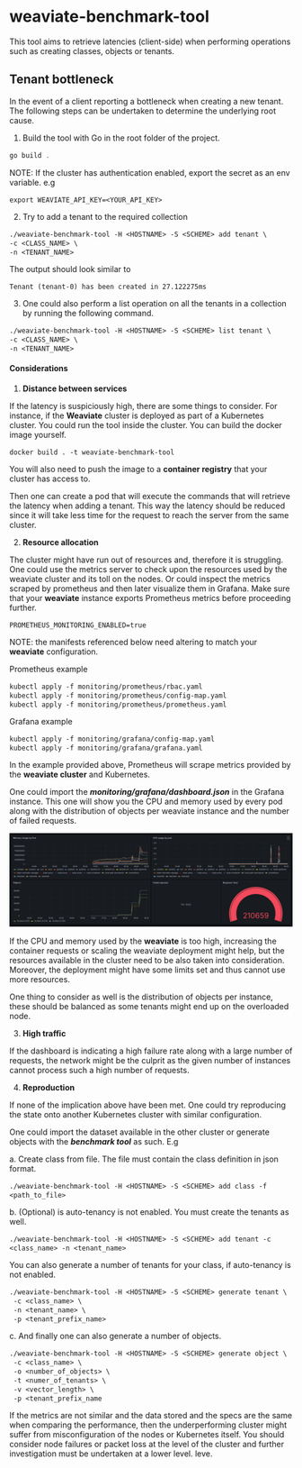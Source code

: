 # weaviate-benchmark-tool

This tool aims to retrieve latencies (client-side) when performing operations such as creating classes, objects or tenants.

## Tenant bottleneck

In the event of a client reporting a bottleneck when creating a new tenant. The following steps can be undertaken to 
determine the underlying root cause.

1. Build the tool with Go in the root folder of the project.
```javascript I'm A tab
go build .
```
NOTE: If the cluster has authentication enabled, export the secret as an env variable. e.g

```
export WEAVIATE_API_KEY=<YOUR_API_KEY>
```

2. Try to add a tenant to the required collection

```
./weaviate-benchmark-tool -H <HOSTNAME> -S <SCHEME> add tenant \
-c <CLASS_NAME> \
-n <TENANT_NAME>
```

The output should look similar to 

```
Tenant (tenant-0) has been created in 27.122275ms
```

3. One could also perform a list operation on all the tenants in a collection by running the following command.

```
./weaviate-benchmark-tool -H <HOSTNAME> -S <SCHEME> list tenant \
-c <CLASS_NAME> \
-n <TENANT_NAME>
```

#### Considerations

1. **Distance between services**

If the latency is suspiciously high, there are some things to consider. For instance, if the **Weaviate** cluster is 
deployed as part of a Kubernetes cluster. You could run the tool inside the cluster. You can build the docker
image yourself.

```
docker build . -t weaviate-benchmark-tool
```
You will also need to push the image to a **container registry** that your cluster has access to.

Then one can create a pod that will execute the commands that will retrieve the latency when adding a tenant.
This way the latency should be reduced since it will take less time for the request to reach the server from the same cluster.


2. **Resource allocation**

The cluster might have run out of resources and, therefore it is struggling. One could use the metrics server to check 
upon the resources used by the weaviate cluster and its toll on the nodes. Or could inspect the metrics scraped by prometheus
and then later visualize them in Grafana. Make sure that your **weaviate** instance exports Prometheus metrics before 
proceeding further.

```
PROMETHEUS_MONITORING_ENABLED=true
```

NOTE: the manifests referenced below need altering to match your **weaviate** configuration.

Prometheus example
```
kubectl apply -f monitoring/prometheus/rbac.yaml
kubectl apply -f monitoring/prometheus/config-map.yaml
kubectl apply -f monitoring/prometheus/prometheus.yaml
```

Grafana example
```
kubectl apply -f monitoring/grafana/config-map.yaml
kubectl apply -f monitoring/grafana/grafana.yaml
```

In the example provided above, Prometheus will scrape metrics provided by the **weaviate cluster** and Kubernetes.

One could import the **_monitoring/grafana/dashboard.json_** in the Grafana instance. This one will show you the CPU and memory
used by every pod along with the distribution of objects per weaviate instance and the number of failed requests.

![Screenshot_20240707_214244.png](Screenshot_20240707_214244.png)

If the CPU and memory used by the **weaviate** is too high, increasing the container requests or scaling the weaviate deployment might
help, but the resources available in the cluster need to be also taken into consideration. Moreover, the deployment might
have some limits set and thus cannot use more resources. 

One thing to consider as well is the distribution of objects per instance, these should be balanced as some tenants might
end up on the overloaded node.

3. **High traffic**

If the dashboard is indicating a high failure rate along with a large number of requests, the network might be the culprit
as the given number of instances cannot process such a high number of requests.

4. **Reproduction**

If none of the implication above have been met. One could try reproducing the state onto another Kubernetes cluster with 
similar configuration.

One could import the dataset available in the other cluster or generate objects with the **_benchmark tool_** as such. E.g

a. Create class from file. The file must contain the class definition in json format.
```
./weaviate-benchmark-tool -H <HOSTNAME> -S <SCHEME> add class -f <path_to_file>
```

b. (Optional) is auto-tenancy is not enabled. You must create the tenants as well.

```
./weaviate-benchmark-tool -H <HOSTNAME> -S <SCHEME> add tenant -c <class_name> -n <tenant_name>
```

You can also generate a number of tenants for your class, if auto-tenancy is not enabled.

```
./weaviate-benchmark-tool -H <HOSTNAME> -S <SCHEME> generate tenant \
 -c <class_name> \
 -n <tenant_name> \
 -p <tenant_prefix_name>
```

c. And finally one can also generate a number of objects.

```
./weaviate-benchmark-tool -H <HOSTNAME> -S <SCHEME> generate object \
 -c <class_name> \
 -o <number_of_objects> \
 -t <numer_of_tenants> \
 -v <vector_length> \
 -p <tenant_prefix_name
```

If the metrics are not similar and the data stored and the specs are the same when comparing the performance, then the underperforming cluster might suffer from misconfiguration of the nodes or Kubernetes itself. You should consider 
node failures or packet loss at the level of the cluster and further investigation must be undertaken at a lower level.
leve.